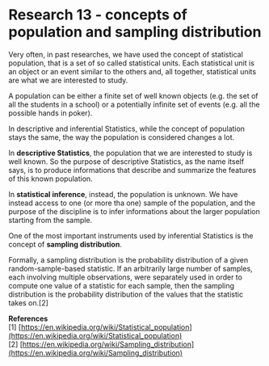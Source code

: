 # Research 13 - concepts of population and sampling distribution

Very often, in past researches, we have used the concept of statistical population, that is a set of so called statistical units. Each statistical unit is an object or an event similar to the others and, all together, statistical units are what we are interested to study.

A population can be either a finite set of well known objects (e.g. the set of all the students in a school) or a potentially infinite set of events (e.g. all the possible hands in poker).

In descriptive and inferential Statistics, while the concept of population stays the same, the way the population is considered changes a lot.

In **descriptive Statistics**, the population that we are interested to study is well known. So the purpose of descriptive Statistics, as the name itself says, is to produce informations that describe and summarize the features of this known population.

In **statistical inference**, instead, the population is unknown. We have instead access to one (or more tha one) sample of the population, and the purpose of the discipline is to infer informations about the larger population starting from the sample.

One of the most important instruments used by inferential Statistics is the concept of **sampling distribution**.

Formally, a sampling distribution is the probability distribution of a given random-sample-based statistic. If an arbitrarily large number of samples, each involving multiple observations, were separately used in order to compute one value of a statistic for each sample, then the sampling distribution is the probability distribution of the values that the statistic takes on.[2]





**References** \
[1] [https://en.wikipedia.org/wiki/Statistical_population](https://en.wikipedia.org/wiki/Statistical_population) \
[2] [https://en.wikipedia.org/wiki/Sampling_distribution](https://en.wikipedia.org/wiki/Sampling_distribution)
